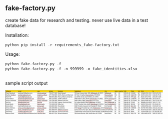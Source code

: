 
## fake-factory.py
create fake data for research and testing. never use live data in a test database!



Installation:
```
python pip install -r requirements_fake-factory.txt
```

Usage:
```
python fake-factory.py -f
python fake-factory.py -f -n 999999 -o fake_identities.xlsx
		
```

sample script output	
	
![sample output](images/fake-factory.png)
